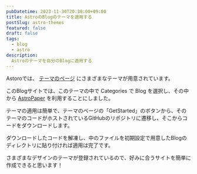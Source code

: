 ```yaml
---
pubDatetime: 2023-11-30T20:30:00+09:00
title: AstroのBlogのテーマを適用する
postSlug: astro-themes
featured: false
draft: false
tags:
  - blog
  - astro
description:
  Astroのテーマを自分のBlogに適用する
---
```


Astoroでは、 [テーマのページ](https://astro.build/themes/) にさまざまなテーマが用意されています。

このBlogサイトでは、このテーマの中で Categories で Blog を選択し、その中から [AstroPaper](https://astro.build/themes/details/astro-paper/) を利用することにしました。

テーマの適用は簡単で、テーマのページの「GetStarted」のボタンから、そのテーマのコードがホストされているGitHubのリポジトリに遷移し、そこからコードをダウンロードします。

ダウンロードしたコードを解凍し、中のファイルを初期設定で用意したBlogのディレクトリに貼り付ければ適用は完了です。

さまざまなデザインのテーマが登録されているので、好みに合うサイトを簡単に作成できると思います！
